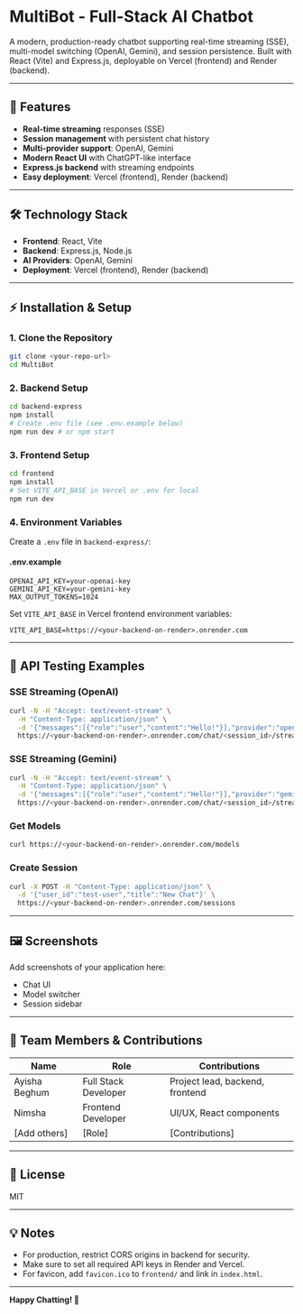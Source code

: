 # MultiBot - Full-Stack AI Chatbot

A modern, production-ready chatbot supporting real-time streaming (SSE), multi-model switching (OpenAI, Gemini), and session persistence. Built with React (Vite) and Express.js, deployable on Vercel (frontend) and Render (backend).

---

## 🚀 Features
- **Real-time streaming** responses (SSE)
- **Session management** with persistent chat history
- **Multi-provider support**: OpenAI, Gemini
- **Modern React UI** with ChatGPT-like interface
- **Express.js backend** with streaming endpoints
- **Easy deployment**: Vercel (frontend), Render (backend)

---

## 🛠 Technology Stack
- **Frontend**: React, Vite
- **Backend**: Express.js, Node.js
- **AI Providers**: OpenAI, Gemini
- **Deployment**: Vercel (frontend), Render (backend)

---

## ⚡ Installation & Setup

### 1. Clone the Repository
```bash
git clone <your-repo-url>
cd MultiBot
```

### 2. Backend Setup
```bash
cd backend-express
npm install
# Create .env file (see .env.example below)
npm run dev # or npm start
```

### 3. Frontend Setup
```bash
cd frontend
npm install
# Set VITE_API_BASE in Vercel or .env for local
npm run dev
```

### 4. Environment Variables
Create a `.env` file in `backend-express/`:

#### .env.example
```
OPENAI_API_KEY=your-openai-key
GEMINI_API_KEY=your-gemini-key
MAX_OUTPUT_TOKENS=1024
```

Set `VITE_API_BASE` in Vercel frontend environment variables:
```
VITE_API_BASE=https://<your-backend-on-render>.onrender.com
```

---

## 🧪 API Testing Examples

### SSE Streaming (OpenAI)
```bash
curl -N -H "Accept: text/event-stream" \
  -H "Content-Type: application/json" \
  -d '{"messages":[{"role":"user","content":"Hello!"}],"provider":"openai","model":"gpt-4o-mini"}' \
  https://<your-backend-on-render>.onrender.com/chat/<session_id>/stream
```

### SSE Streaming (Gemini)
```bash
curl -N -H "Accept: text/event-stream" \
  -H "Content-Type: application/json" \
  -d '{"messages":[{"role":"user","content":"Hello!"}],"provider":"gemini","model":"gemini-pro"}' \
  https://<your-backend-on-render>.onrender.com/chat/<session_id>/stream
```

### Get Models
```bash
curl https://<your-backend-on-render>.onrender.com/models
```

### Create Session
```bash
curl -X POST -H "Content-Type: application/json" \
  -d '{"user_id":"test-user","title":"New Chat"}' \
  https://<your-backend-on-render>.onrender.com/sessions
```

---

## 🖼 Screenshots

Add screenshots of your application here:
- Chat UI
- Model switcher
- Session sidebar

---

## 👥 Team Members & Contributions

| Name           | Role                | Contributions                |
|----------------|---------------------|------------------------------|
| Ayisha Beghum  | Full Stack Developer| Project lead, backend, frontend|
| Nimsha         | Frontend Developer  | UI/UX, React components      |
| [Add others]   | [Role]              | [Contributions]              |

---

## 📄 License
MIT

---

## 💡 Notes
- For production, restrict CORS origins in backend for security.
- Make sure to set all required API keys in Render and Vercel.
- For favicon, add `favicon.ico` to `frontend/` and link in `index.html`.

---

**Happy Chatting! 🤖**
